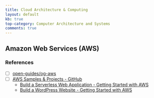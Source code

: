 ```yaml
---
title: Cloud Architecture & Computing
layout: default
kb: true
top-category: Computer Architecture and Systems
comments: true
---
```


## Amazon Web Services (AWS)

### References

- [ ] [open-guides/og-aws](https://github.com/open-guides/og-aws)
- [ ] [AWS Samples & Projects - GitHub](https://github.com/aws-samples)
    + [Build a Serverless Web Application - Getting Started with AWS](https://aws.amazon.com/getting-started/hands-on/build-serverless-web-app-lambda-apigateway-s3-dynamodb-cognito/)
    + [Build a WordPress Website - Getting Started with AWS](https://aws.amazon.com/getting-started/hands-on/build-wordpress-website/)


